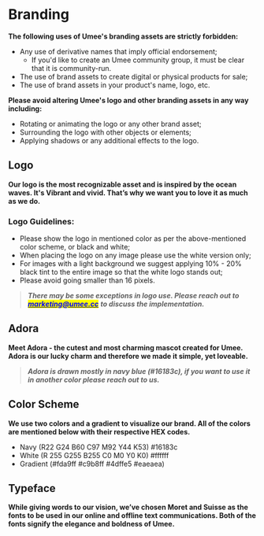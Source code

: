 # Branding

**The following uses of Umee's branding assets are strictly forbidden:**

* Any use of derivative names that imply official endorsement;
  * If you'd like to create an Umee community group, it must be clear that it is community-run.
* The use of brand assets to create digital or physical products for sale;
* The use of brand assets in your product's name, logo, etc.

**Please avoid altering Umee's logo and other branding assets in any way including:**

* Rotating or animating the logo or any other brand asset;
* Surrounding the logo with other objects or elements;
* Applying shadows or any additional effects to the logo.

## Logo

**Our logo is the most recognizable asset and is inspired by the ocean waves. It's Vibrant and vivid. That’s why we want you to love it as much as we do.**&#x20;

### Logo Guidelines:

* Please show the logo in mentioned color as per the above-mentioned color scheme, or black and white;
* When placing the logo on any image please use the white version only;
* For images with a light background we suggest applying 10% - 20% black tint to the entire image so that the white logo stands out;
* Please avoid going smaller than 16 pixels.

> _**There may be some exceptions in logo use. Please reach out to**_ [_<mark style="color:blue;">**marketing@umee.cc**</mark>_](mailto:marketing@umee.cc) _**to discuss the implementation.**_

<!-- ![](/zip/umee_logos.zip) -->

<!-- ![](/zip/umee_icons.zip) -->

## Adora

**Meet Adora - the cutest and most charming mascot created for Umee. Adora is our lucky charm and therefore we made it simple, yet loveable.**&#x20;

> _**Adora is drawn mostly in navy blue (#16183c), if you want to use it in another color please reach out to us.**_

<!-- ![](/zip/adora-assets.zip) -->

## Color Scheme

**We use two colors and a gradient to visualize our brand. All of the colors are mentioned below with their respective HEX codes.**

* Navy (R22 G24 B60 C97 M92 Y44 K53) #16183c
* White (R 255 G255 B255 C0 M0 Y0 K0) #ffffff
* Gradient (#fda9ff #c9b8ff #4dffe5 #eaeaea)

<!-- ![](/zip/colors.zip) -->

## Typeface

**While giving words to our vision, we’ve chosen Moret and Suisse as the fonts to be used in our online and offline text communications. Both of the fonts signify the elegance and boldness of Umee.**

<!-- ![](/zip/umee_typefaces.zip) -->